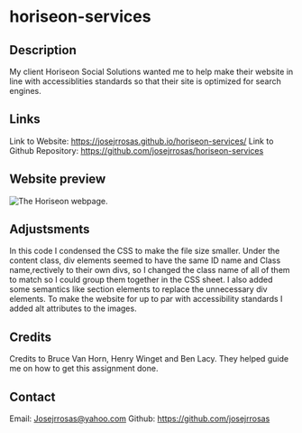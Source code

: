 # horiseon-services

## Description
My client Horiseon Social Solutions wanted me to help make their website in line with accessiblities standards so that their site is optimized for search engines.

## Links
Link to Website: https://josejrrosas.github.io/horiseon-services/
Link to Github Repository: https://github.com/josejrrosas/horiseon-services

## Website preview
![The Horiseon webpage.](./Assets/images/01-html-css-git-homework-demo.png)

## Adjustsments
In this code I condensed the CSS to make the file size smaller. Under the content class, div elements seemed to have the same ID name and Class name,rectively to their own divs, so I changed the class name of all of them to match so I could group them together in the CSS sheet. I also added some semantics like section elements to replace the unnecessary div elements. To make the website for up to par with accessibility standards I added alt attributes to the images. 

## Credits
Credits to Bruce Van Horn, Henry Winget and Ben Lacy. They helped guide me on how to get this assignment done. 

## Contact
Email: Josejrrosas@yahoo.com
Github: https://github.com/josejrrosas
